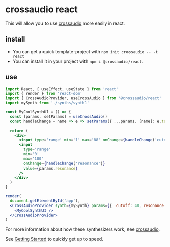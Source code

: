 # crossaudio react

This will allow you to use [crossaudio](https://www.npmjs.com/package/@crossaudio/core) more easily in react.

## install

- You can get a quick template-project with `npm init crossaudio -- -t react`
- You can install it in your project with `npm i @crossaudio/react`.


## use

```jsx
import React, { useEffect, useState } from 'react'
import { render } from 'react-dom'
import { CrossAudioProvider, useCrossAudio } from '@crossaudio/react'
import mySynth from './synths/synth1'

const MyCoolSynthUI = () => {
  const [params, setParams] = useCrossAudio()
  const handleChange = name => e => setParams({ ...params, [name]: e.target.value })

  return (
    <div>
      <input type='range' min='1' max='88' onChange={handleChange('cutoff')} value={params.cutoff} />
      <input
        type='range'
        min='0'
        max='100'
        onChange={handleChange('resonance')}
        value={params.resonance}
      />
    </div>
  )
}

render(
  document.getElementById('app'),
  <CrossAudioProvider synth={mySynth} params={{  cutoff: 48, resonance: 0 }}>
    <MyCoolSynthUI />
  </CrossAudioProvider>
)
```

For more information about how these synthesizers work, see [crossaudio](https://www.npmjs.com/package/@crossaudio/core).

See [Getting Started](https://github.com/konsumer/crossaudio/wiki/Getting-Started) to quickly get up to speed.